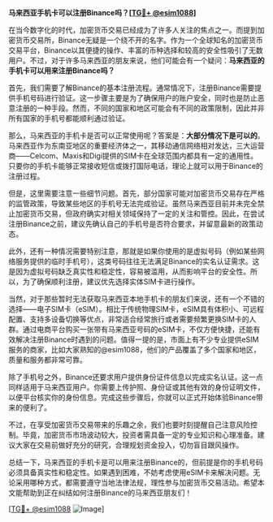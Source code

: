 **马来西亚手机卡可以注册Binance吗？[[TG💪+ @esim1088](https://t.me/s/esim1088)]**

在当今数字化的时代，加密货币交易已经成为了许多人关注的焦点之一。而提到加密货币交易所，Binance无疑是一个绕不开的名字。作为一个全球知名的加密货币交易平台，Binance以其便捷的操作、丰富的币种选择和较高的安全性吸引了无数用户。不过，对于许多马来西亚的朋友来说，他们可能会有一个疑问：**马来西亚的手机卡可以用来注册Binance吗？**

首先，我们需要了解Binance的基本注册流程。通常情况下，注册Binance需要提供手机号码进行验证。这一步骤主要是为了确保用户的账户安全，同时也是防止恶意注册的一种手段。然而，不同的国家和地区可能会有不同的政策限制，因此并非所有国家的手机号都能顺利通过验证。

那么，马来西亚的手机卡是否可以正常使用呢？答案是：**大部分情况下是可以的**。马来西亚作为东南亚地区的重要经济体之一，其移动通信网络相对发达，三大运营商——Celcom、Maxis和Digi提供的SIM卡在全球范围内都具有一定的通用性。只要你的手机卡能够正常接收短信或拨打国际电话，理论上就可以用于Binance的注册过程。

但是，这里需要注意一些细节问题。首先，部分国家可能对加密货币交易存在严格的监管政策，导致某些地区的手机号无法完成验证。虽然马来西亚目前并未完全禁止加密货币交易，但政府确实对相关领域保持了一定的关注和管控。因此，在尝试注册Binance之前，建议先确认自己的手机号是否符合要求，并留意最新的政策动态。

此外，还有一种情况需要特别注意，那就是如果你使用的是虚拟号码（例如某些网络服务提供的临时手机号），这类号码往往无法满足Binance的实名认证需求。这是因为虚拟号码缺乏真实性和稳定性，容易被滥用，从而影响平台的安全性。所以，为了确保顺利注册，建议优先选择实体SIM卡进行操作。

当然，对于那些暂时无法获取马来西亚本地手机卡的朋友们来说，还有一个不错的选择——电子SIM卡（eSIM）。相比于传统物理SIM卡，eSIM具有体积小、可远程配置、支持多设备切换等优点，非常适合经常旅行或者需要频繁更换SIM卡的人群。通过电商平台购买一张带有马来西亚号码的eSIM卡，不仅方便快捷，还能有效解决注册Binance时遇到的问题。值得一提的是，市面上有不少专业提供eSIM服务的商家，比如大家熟知的@esim1088，他们的产品覆盖了多个国家和地区，质量和服务都非常可靠。

除了手机号之外，Binance还要求用户提供身份证件信息以完成实名认证。这一点同样适用于马来西亚用户。你需要上传护照、身份证或其他有效的身份证明文件，以便平台核实你的身份信息。完成这些步骤后，你就可以正式开始体验Binance带来的便利了。

不过，在享受加密货币交易带来的乐趣之余，我们也要时刻提醒自己注意风险控制。毕竟，加密货币市场波动较大，投资者需具备一定的专业知识和心理准备。建议大家在交易前做好充分的研究，合理规划资金投入，切勿盲目跟风操作。

总结一下，马来西亚的手机卡是可以用来注册Binance的，但前提是你的手机号码必须具备真实性和稳定性。如果遇到困难，不妨考虑使用eSIM卡来解决问题。无论采用哪种方式，都需要遵守当地法律法规，理性参与加密货币交易活动。希望本文能帮助到正在纠结如何注册Binance的马来西亚朋友们！

[[TG💪+ @esim1088](https://t.me/s/esim1088) ![Image](https://i.postimg.cc/4NQfJmqS/Snipaste-2025-05-13-00-14-12.png)]